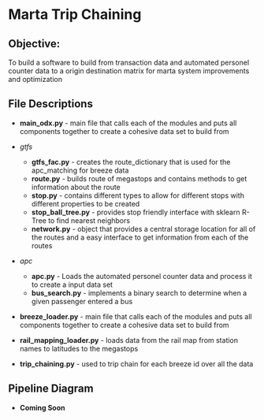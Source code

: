 # Marta Trip Chaining

## Objective:
To build a software to build from transaction data and automated personel counter data to a origin destination matrix for marta system improvements and optimization

## File Descriptions
- **main_odx.py** - main file that calls each of the modules and puts all components together to create a cohesive data set to build from
- *gtfs* 
  - **gtfs_fac.py** - creates the route_dictionary that is used for the apc_matching for breeze data
  - **route.py** - builds route of megastops and contains methods to get information about the route
  - **stop.py** - contains different types to allow for different stops with different properties to be created
  - **stop_ball_tree.py** - provides stop friendly interface with sklearn R-Tree to find nearest neighbors
  - **network.py** - object that provides a central storage location for all of the routes and a easy interface to get information from  each of the routes

- *apc*
  - **apc.py** - Loads the automated personel counter data and process it to create a input data set
  - **bus_search.py** - implements a binary search to determine when a given passenger entered a bus
- **breeze_loader.py** - main file that calls each of the modules and puts all components together to create a cohesive data set to build from
- **rail_mapping_loader.py** - loads data from the rail map from station names to latitudes to the megastops

- **trip_chaining.py** - used to trip chain for each breeze id over all the data


## Pipeline Diagram 

- **Coming Soon**
